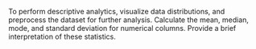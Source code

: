 To perform descriptive analytics, visualize data distributions, and preprocess the dataset for further analysis.
Calculate the mean, median, mode, and standard deviation for numerical columns.
 Provide a brief interpretation of these statistics.
